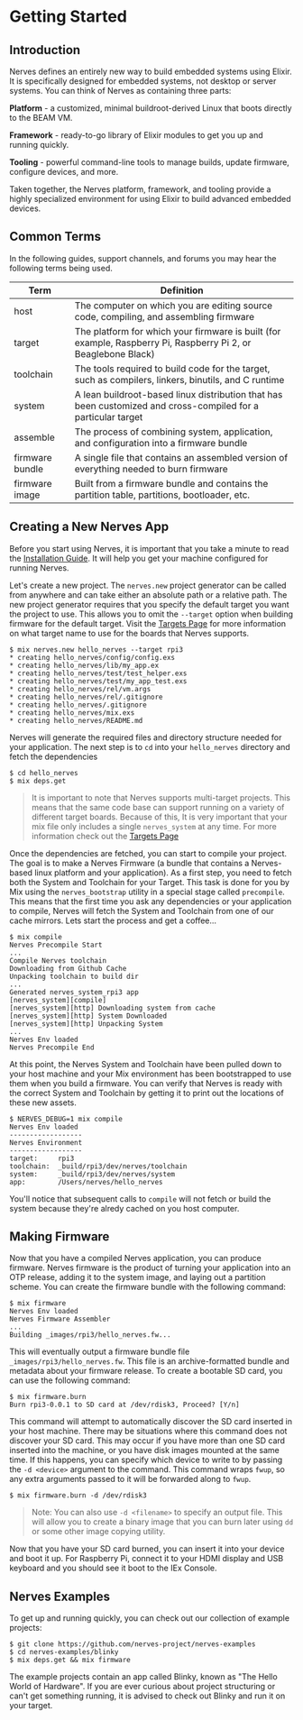 # Getting Started

## Introduction

Nerves defines an entirely new way to build embedded systems using Elixir. It is specifically designed for embedded systems, not desktop or server systems. You can think of Nerves as containing three parts:

**Platform** - a customized, minimal buildroot-derived Linux that boots directly to the BEAM VM.

**Framework** - ready-to-go library of Elixir modules to get you up and running quickly.

**Tooling** - powerful command-line tools to manage builds, update firmware, configure devices, and more.

Taken together, the Nerves platform, framework, and tooling provide a highly specialized environment for using Elixir to build advanced embedded devices.

## Common Terms

In the following guides, support channels, and forums you may hear the following terms being used.

Term | Definition
--- | ---
host | The computer on which you are editing source code, compiling, and assembling firmware
target | The platform for which your firmware is built (for example, Raspberry Pi, Raspberry Pi 2, or Beaglebone Black)
toolchain | The tools required to build code for the target, such as compilers, linkers, binutils, and C runtime
system | A lean buildroot-based linux distribution that has been customized and cross-compiled for a particular target
assemble | The process of combining system, application, and configuration into a firmware bundle
firmware bundle | A single file that contains an assembled version of everything needed to burn firmware
firmware image | Built from a firmware bundle and contains the partition table, partitions, bootloader, etc.

## Creating a New Nerves App

Before you start using Nerves, it is important that you take a minute to read the [Installation Guide](installation.html). It will help you get your machine configured for running Nerves.

Let's create a new project. The `nerves.new` project generator can be called from anywhere and can take either an absolute path or a relative path. The new project generator requires that you specify the default target you want the project to use. This allows you to omit the `--target` option when building firmware for the default target. Visit the [Targets Page](targets.html) for more information on what target name to use for the boards that Nerves supports.

```
$ mix nerves.new hello_nerves --target rpi3
* creating hello_nerves/config/config.exs
* creating hello_nerves/lib/my_app.ex
* creating hello_nerves/test/test_helper.exs
* creating hello_nerves/test/my_app_test.exs
* creating hello_nerves/rel/vm.args
* creating hello_nerves/rel/.gitignore
* creating hello_nerves/.gitignore
* creating hello_nerves/mix.exs
* creating hello_nerves/README.md
```

Nerves will generate the required files and directory structure needed for your application. The next step is to `cd` into your `hello_nerves` directory and fetch the dependencies

```
$ cd hello_nerves
$ mix deps.get
```

> It is important to note that Nerves supports multi-target projects. This means that the same code base can support running on a variety of different target boards. Because of this, It is very important that your mix file only includes a single `nerves_system` at any time. For more information check out the [Targets Page](targets.html#target-dependencies)

Once the dependencies are fetched, you can start to compile your project. The goal is to make a Nerves Firmware (a bundle that contains a Nerves-based linux platform and your application). As a first step, you need to fetch both the System and Toolchain for your Target. This task is done for you by Mix using the `nerves_bootstrap` utility in a special stage called `precompile`. This means that the first time you ask any dependencies or your application to compile, Nerves will fetch the System and Toolchain from one of our cache mirrors. Lets start the process and get a coffee...

```
$ mix compile
Nerves Precompile Start
...
Compile Nerves toolchain
Downloading from Github Cache
Unpacking toolchain to build dir
...
Generated nerves_system_rpi3 app
[nerves_system][compile]
[nerves_system][http] Downloading system from cache
[nerves_system][http] System Downloaded
[nerves_system][http] Unpacking System
...
Nerves Env loaded
Nerves Precompile End
```

At this point, the Nerves System and Toolchain have been pulled down to your host machine and your Mix environment has been bootstrapped to use them when you build a firmware. You can verify that Nerves is ready with the correct System and Toolchain by getting it to print out the locations of these new assets.

```
$ NERVES_DEBUG=1 mix compile
Nerves Env loaded
------------------
Nerves Environment
------------------
target:     rpi3
toolchain:  _build/rpi3/dev/nerves/toolchain
system:     _build/rpi3/dev/nerves/system
app:        /Users/nerves/hello_nerves
```

You'll notice that subsequent calls to `compile` will not fetch or build the system because they're alredy cached on you host computer.

## Making Firmware

Now that you have a compiled Nerves application, you can produce firmware. Nerves firmware is the product of turning your application into an OTP release, adding it to the system image, and laying out a partition scheme. You can create the firmware bundle with the following command:

```
$ mix firmware
Nerves Env loaded
Nerves Firmware Assembler
...
Building _images/rpi3/hello_nerves.fw...
```

This will eventually output a firmware bundle file `_images/rpi3/hello_nerves.fw`. This file is an archive-formatted bundle and metadata about your firmware release. To create a bootable SD card, you can use the following command:

```
$ mix firmware.burn
Burn rpi3-0.0.1 to SD card at /dev/rdisk3, Proceed? [Y/n]
```

This command will attempt to automatically discover the SD card inserted in your host machine. There may be situations where this command does not discover your SD card. This may occur if you have more than one SD card inserted into the machine, or you have disk images mounted at the same time. If this happens, you can specify which device to write to by passing the `-d <device>` argument to the command. This command wraps `fwup`, so any extra arguments passed to it will be forwarded along to `fwup`.

```
$ mix firmware.burn -d /dev/rdisk3
```

> Note: You can also use `-d <filename>` to specify an output file. This will allow you to create a binary image that you can burn later using `dd` or some other image copying utility.

Now that you have your SD card burned, you can insert it into your device and boot it up. For Raspberry Pi, connect it to your HDMI display and USB keyboard and you should see it boot to the IEx Console.

## Nerves Examples

To get up and running quickly, you can check out our collection of example projects:
```
$ git clone https://github.com/nerves-project/nerves-examples
$ cd nerves-examples/blinky
$ mix deps.get && mix firmware
```

The example projects contain an app called Blinky, known as "The Hello World of Hardware". If you are ever curious about project structuring or can't get something running, it is advised to check out Blinky and run it on your target.
